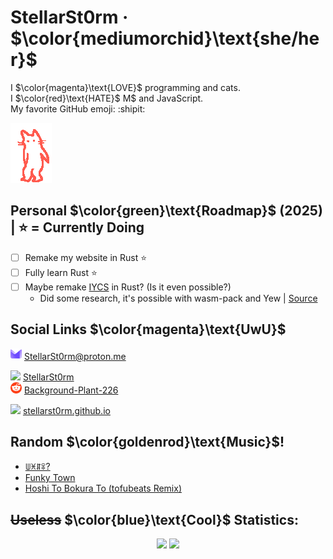 # StellarSt0rm · $\color{mediumorchid}\text{she/her}$
I $\color{magenta}\text{LOVE}$ programming and cats. \
I $\color{red}\text{HATE}$ M$ and JavaScript. \
My favorite GitHub emoji: :shipit:

<img title="GIF made by @owiebrainhurts" src="images/cat-griddy.gif" />

## Personal $\color{green}\text{Roadmap}$ (2025) | ⭐ = Currently Doing
- [ ] Remake my website in Rust ⭐
- [ ] Fully learn Rust ⭐
- [ ] Maybe remake [IYCS](https://github.com/StellarSt0rm/IYCS) in Rust? (Is it even possible?)
  - Did some research, it's possible with wasm-pack and Yew | [Source](https://github.com/bonomat/rust-wasm-firefox-extension)

## Social Links $\color{magenta}\text{UwU}$
<img src="images/Proton.svg" height="18"> [StellarSt0rm@proton.me](mailto:StellarSt0rm@proton.me)

<img src="images/Discord.png" height="18"> [StellarSt0rm](https://discord.com/users/865498115360292894) \
<img src="images/Reddit.png" height="18"> [Background-Plant-226](https://www.reddit.com/user/Background-Plant-226)

<img src="images/Web.png" height="18"> [stellarst0rm.github.io](https://stellarst0rm.github.io)

## Random $\color{goldenrod}\text{Music}$!
- [ꅐꁝꁲꋖ?](https://www.youtube.com/watch?v=dQw4w9WgXcQ)
- [Funky Town](https://www.youtube.com/watch?v=QX43QTYyV-8)
- [Hoshi To Bokura To (tofubeats Remix)](https://www.youtube.com/watch?v=iBt9yhgho6Y)

## ~~Useless~~ $\color{blue}\text{Cool}$ Statistics:
<p align="center">
  <!-- Stats -->
  <picture>
    <source
      srcset="https://github-readme-stats.vercel.app/api?username=StellarSt0rm&show_icons=true&hide_rank=true&bg_color=00000000&hide_border=true"
      media="(prefers-color-scheme: light)"
    />
    <img height=200
      src="https://github-readme-stats.vercel.app/api?username=StellarSt0rm&show_icons=true&hide_rank=true&bg_color=00000000&hide_border=true&theme=radical"
    />
  </picture>
  <!-- Top Langs. JavaScript excluded because i hate JavaScript. -->
  <picture>
    <source
      srcset="https://github-readme-stats.vercel.app/api/top-langs/?username=StellarSt0rm&layout=donut&hide=javascript&bg_color=00000000&hide_border=true"
      media="(prefers-color-scheme: light)"
    />
    <img height=200
      src="https://github-readme-stats.vercel.app/api/top-langs/?username=StellarSt0rm&layout=donut&hide=javascript&bg_color=00000000&hide_border=true&theme=radical"
    />
  </picture>
</p>
